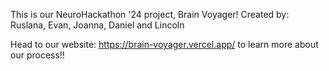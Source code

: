 This is our NeuroHackathon '24 project, Brain Voyager!
Created by: Ruslana, Evan, Joanna, Daniel and Lincoln

Head to our website: https://brain-voyager.vercel.app/ to learn more about our process!!
